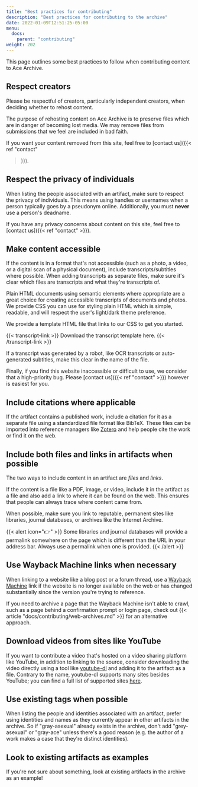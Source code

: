```yaml
---
title: "Best practices for contributing"
description: "Best practices for contributing to the archive"
date: 2022-01-09T12:51:25-05:00
menu:
  docs:
    parent: "contributing"
weight: 202
---
```


This page outlines some best practices to follow when contributing content to
Ace Archive.

## Respect creators

Please be respectful of creators, particularly independent creators, when
deciding whether to rehost content.

The purpose of rehosting content on Ace Archive is to preserve files which are
in danger of becoming lost media. We may remove files from submissions that we
feel are included in bad faith.

If you want your content removed from this site, feel free to [contact us]({{<
ref "contact"
>}}).

## Respect the privacy of individuals

When listing the people associated with an artifact, make sure to respect the
privacy of individuals. This means using handles or usernames when a person
typically goes by a pseudonym online. Additionally, you must **never** use a
person's deadname.

If you have any privacy concerns about content on this site, feel free to
[contact us]({{< ref "contact" >}}).


## Make content accessible

If the content is in a format that's not accessible (such as a photo, a video,
or a digital scan of a physical document), include transcripts/subtitles where
possible. When adding transcripts as separate files, make sure it's clear which
files are transcripts and what they're transcripts of.

Plain HTML documents using semantic elements where appropriate are a great
choice for creating accessible transcripts of documents and photos. We provide
CSS you can use for styling plain HTML which is simple, readable, and will
respect the user's light/dark theme preference.

We provide a template HTML file that links to our CSS to get you started.

{{< transcript-link >}}
Download the transcript template here.
{{< /transcript-link >}}

If a transcript was generated by a robot, like OCR transcripts or auto-generated
subtitles, make this clear in the name of the file.

Finally, if you find this website inaccessible or difficult to use, we consider
that a high-priority bug. Please [contact us]({{< ref "contact" >}}) however is
easiest for you.

## Include citations where applicable

If the artifact contains a published work, include a citation for it as a
separate file using a standardized file format like BibTeX. These files can be
imported into reference managers like [Zotero](https://www.zotero.org/) and help
people cite the work or find it on the web.

## Include both files and links in artifacts when possible

The two ways to include content in an artifact are *files* and *links*.

If the content is a file like a PDF, image, or video, include it in the artifact
as a file and also add a link to where it can be found on the web. This ensures
that people can always trace where content came from.

When possible, make sure you link to reputable, permanent sites like libraries,
journal databases, or archives like the Internet Archive.

{{< alert icon="👉" >}}
Some libraries and journal databases will provide a permalink somewhere on the
page which is different than the URL in your address bar. Always use a permalink
when one is provided.
{{< /alert >}}

## Use Wayback Machine links when necessary

When linking to a website like a blog post or a forum thread, use a [Wayback
Machine](https://web.archive.org/) link if the website is no longer available on
the web or has changed substantially since the version you're trying to
reference.

If you need to archive a page that the Wayback Machine isn't able to crawl, such
as a page behind a confirmation prompt or login page, check out {{< article
"docs/contributing/web-archives.md" >}} for an alternative approach.

## Download videos from sites like YouTube

If you want to contribute a video that's hosted on a video sharing platform like
YouTube, in addition to linking to the source, consider downloading the video
directly using a tool like [youtube-dl](https://ytdl-org.github.io/youtube-dl/)
and adding it to the artifact as a file. Contrary to the name, youtube-dl
supports many sites besides YouTube; you can find a full list of supported sites
[here](https://github.com/ytdl-org/youtube-dl/blob/master/docs/supportedsites.md).

## Use existing tags when possible

When listing the people and identities associated with an artifact, prefer using
identities and names as they currently appear in other artifacts in the archive.
So if "gray-asexual" already exists in the archive, don't add "grey-asexual" or
"gray-ace" unless there's a good reason (e.g. the author of a work makes a case
that they're distinct identities).

## Look to existing artifacts as examples

If you're not sure about something, look at existing artifacts in the archive as
an example!
